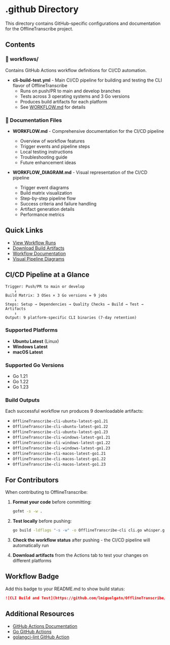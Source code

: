 # .github Directory

This directory contains GitHub-specific configurations and documentation for the OfflineTranscribe project.

## Contents

### 📁 workflows/
Contains GitHub Actions workflow definitions for CI/CD automation.

- **cli-build-test.yml** - Main CI/CD pipeline for building and testing the CLI flavor of OfflineTranscribe
  - Runs on push/PR to main and develop branches
  - Tests across 3 operating systems and 3 Go versions
  - Produces build artifacts for each platform
  - See [WORKFLOW.md](WORKFLOW.md) for details

### 📄 Documentation Files

- **WORKFLOW.md** - Comprehensive documentation for the CI/CD pipeline
  - Overview of workflow features
  - Trigger events and pipeline steps
  - Local testing instructions
  - Troubleshooting guide
  - Future enhancement ideas

- **WORKFLOW_DIAGRAM.md** - Visual representation of the CI/CD pipeline
  - Trigger event diagrams
  - Build matrix visualization
  - Step-by-step pipeline flow
  - Success criteria and failure handling
  - Artifact generation details
  - Performance metrics

## Quick Links

- [View Workflow Runs](../../actions)
- [Download Build Artifacts](../../actions)
- [Workflow Documentation](WORKFLOW.md)
- [Visual Pipeline Diagrams](WORKFLOW_DIAGRAM.md)

## CI/CD Pipeline at a Glance

```
Trigger: Push/PR to main or develop
    ↓
Build Matrix: 3 OSes × 3 Go versions = 9 jobs
    ↓
Steps: Setup → Dependencies → Quality Checks → Build → Test → Artifacts
    ↓
Output: 9 platform-specific CLI binaries (7-day retention)
```

### Supported Platforms

- **Ubuntu Latest** (Linux)
- **Windows Latest**
- **macOS Latest**

### Supported Go Versions

- Go 1.21
- Go 1.22
- Go 1.23

### Build Outputs

Each successful workflow run produces 9 downloadable artifacts:
- `OfflineTranscribe-cli-ubuntu-latest-go1.21`
- `OfflineTranscribe-cli-ubuntu-latest-go1.22`
- `OfflineTranscribe-cli-ubuntu-latest-go1.23`
- `OfflineTranscribe-cli-windows-latest-go1.21`
- `OfflineTranscribe-cli-windows-latest-go1.22`
- `OfflineTranscribe-cli-windows-latest-go1.23`
- `OfflineTranscribe-cli-macos-latest-go1.21`
- `OfflineTranscribe-cli-macos-latest-go1.22`
- `OfflineTranscribe-cli-macos-latest-go1.23`

## For Contributors

When contributing to OfflineTranscribe:

1. **Format your code** before committing:
   ```bash
   gofmt -s -w .
   ```

2. **Test locally** before pushing:
   ```bash
   go build -ldflags "-s -w" -o OfflineTranscribe-cli cli.go whisper.go resources.go
   ```

3. **Check the workflow status** after pushing - the CI/CD pipeline will automatically run

4. **Download artifacts** from the Actions tab to test your changes on different platforms

## Workflow Badge

Add this badge to your README.md to show build status:

```markdown
![CLI Build and Test](https://github.com/lmiguelgato/OfflineTranscribe/workflows/CLI%20Build%20and%20Test/badge.svg)
```

## Additional Resources

- [GitHub Actions Documentation](https://docs.github.com/en/actions)
- [Go GitHub Actions](https://github.com/actions/setup-go)
- [golangci-lint GitHub Action](https://github.com/golangci/golangci-lint-action)
